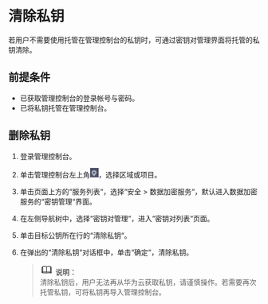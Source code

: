 # 清除私钥<a name="dew_01_0083"></a>

若用户不需要使用托管在管理控制台的私钥时，可通过密钥对管理界面将托管的私钥清除。

## 前提条件<a name="section181126545918"></a>

-   已获取管理控制台的登录帐号与密码。
-   已将私钥托管在管理控制台。

## 删除私钥<a name="section54321655133911"></a>

1.  登录管理控制台。
2.  单击管理控制台左上角![](figures/icon_region.png)，选择区域或项目。
3.  单击页面上方的“服务列表“，选择“安全  \>  数据加密服务“，默认进入数据加密服务的“密钥管理“界面。
4.  在左侧导航树中，选择“密钥对管理“，进入“密钥对列表“页面。
5.  单击目标公钥所在行的“清除私钥“。
6.  在弹出的“清除私钥“对话框中，单击“确定“，清除私钥。

    >![](public_sys-resources/icon-note.gif) **说明：**   
    >清除私钥后，用户无法再从华为云获取私钥，请谨慎操作。若需要再次托管私钥，可将私钥再导入管理控制台。  


